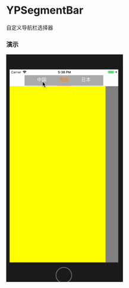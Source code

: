 # YPSegmentBar
自定义导航栏选择器

### 演示

![](https://github.com/lyp1992/YPSegmentBar/blob/master/Untitled3.gif)
